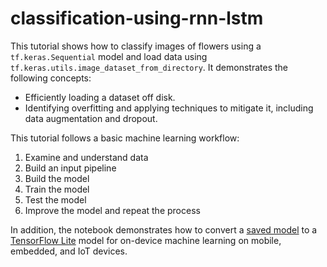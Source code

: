 # classification-using-rnn-lstm

This tutorial shows how to classify images of flowers using a `tf.keras.Sequential` model and load data using `tf.keras.utils.image_dataset_from_directory`. It demonstrates the following concepts:


* Efficiently loading a dataset off disk.
* Identifying overfitting and applying techniques to mitigate it, including data augmentation and dropout.

This tutorial follows a basic machine learning workflow:

1. Examine and understand data
2. Build an input pipeline
3. Build the model
4. Train the model
5. Test the model
6. Improve the model and repeat the process

In addition, the notebook demonstrates how to convert a [saved model](../../../guide/saved_model.ipynb) to a [TensorFlow Lite](https://www.tensorflow.org/lite/) model for on-device machine learning on mobile, embedded, and IoT devices.
